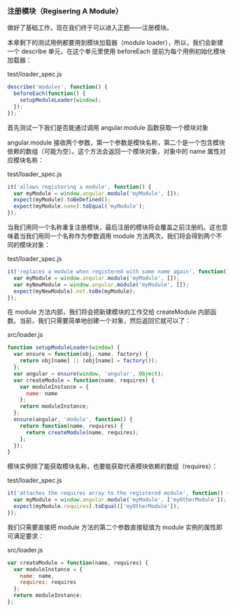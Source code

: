 ### 注册模块（Regisering A Module）

做好了基础工作，现在我们终于可以进入正题——注册模块。

本章剩下的测试用例都要用到模块加载器（module loader），所以，我们会新建一个 describe 单元，在这个单元里使用 beforeEach 提前为每个用例初始化模块加载器：

test/loader\_spec.js

```js
describe('modules', function() {
  beforeEach(function() {
    setupModuleLoader(window);
  });
});
```

首先测试一下我们是否能通过调用 angular.module 函数获取一个模块对象

angular.module 接收两个参数，第一个参数是模块名称，第二个是一个包含模块依赖的数组（可能为空）。这个方法会返回一个模块对象，对象中的 name 属性对应模块名称：

test/loader\_spec.js

```js
it('allows registering a module', function() {
  var myModule = window.angular.module('myModule', []);
  expect(myModule).toBeDefined();
  expect(myModule.name).toEqual('myModule');
});
```

当我们用同一个名称重复注册模块，最后注册的模块将会覆盖之前注册的。这也意味着当我们用同一个名称作为参数调用 module 方法两次，我们将会得到两个不同的模块对象：

test/loader\_spec.js

```js
it('replaces a module when registered with same name again', function() {
  var myModule = window.angular.module('myModule', []);
  var myNewModule = window.angular.module('myModule', []);
  expect(myNewModule).not.toBe(myModule);
});
```

在 module 方法内部，我们将会把新建模块的工作交给 createModule 内部函数。当前，我们只需要简单地创建一个对象，然后返回它就可以了：

src/loader.js

```js
function setupModuleLoader(window) {
  var ensure = function(obj, name, factory) {
    return obj[name] || (obj[name] = factory());
  };
  var angular = ensure(window, 'angular', Object);
  var createModule = function(name, requires) {
    var moduleInstance = {
      name: name
    };
    return moduleInstance;
  };
  ensure(angular, 'module', function() {
    return function(name, requires) {
      return createModule(name, requires);
    };
  });
}
```

模块实例除了能获取模块名称，也要能获取代表模块依赖的数组（requires）：

test/loader\_spec.js

```js
it('attaches the requires array to the registered module', function() {
  var myModule = window.angular.module('myModule', ['myOtherModule']);
  expect(myModule.requires).toEqual(['myOtherModule']);
});
```

我们只需要直接把 module 方法的第二个参数直接赋值为 module 实例的属性即可满足要求：

src/loader.js

```js
var createModule = function(name, requires) {
  var moduleInstance = {
    name: name,
    requires: requires
  };
  return moduleInstance;
};
```



